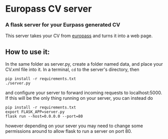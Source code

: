# Europass CV server
### A flask server for your Eurpass generated CV

This server takes your CV from [europass](https://europass.cedefop.europa.eu/nb) and turns it into a web page.

## How to use it:
In the same folder as server.py, create a folder named data, and place your CV.xml file into it.
In a terminal, `cd` to the server's directory, then
```
pip install -r requirements.txt
./server.py

```
and configure your server to forward incoming requests to localhost:5000.
If this will be the only thing running on your server, you can instead do
```
pip install -r requirements.txt
export FLASK_APP=server.py
flask run --host=0.0.0.0 --port=80
```
however depending on your sever you may need to change some permissions around to allow flask to run a server on port 80.
